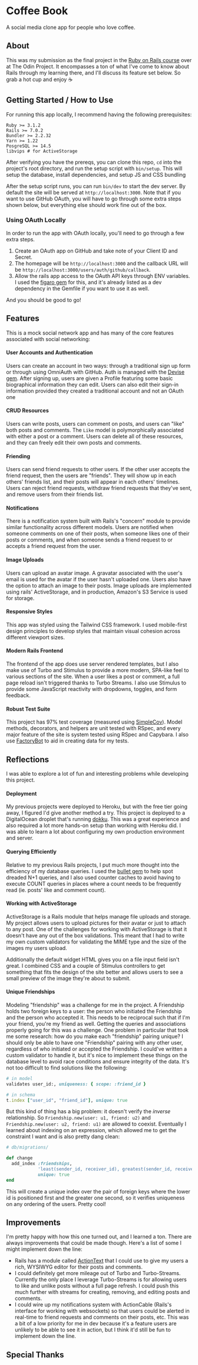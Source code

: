 # Coffee Book

A social media clone app for people who love coffee.

## About

This was my submission as the final project in the [Ruby on Rails course](https://www.theodinproject.com/paths/full-stack-ruby-on-rails/courses/ruby-on-rails) over at The Odin Project. It encompasses a ton of what I've come to know about Rails through my learning there, and I'll discuss its feature set below. So grab a hot cup and enjoy :coffee:

## Getting Started / How to Use

For running this app locally, I recommend having the following prerequisites:

```
Ruby >= 3.1.2
Rails >= 7.0.2
Bundler >= 2.2.32
Yarn >= 1.22
PosgreSQL >= 14.5
libvips # for ActiveStorage
```

After verifying you have the prereqs, you can clone this repo, `cd` into the project's root directory, and run the setup script with `bin/setup`. This will setup the database, install dependencies, and setup JS and CSS bundling

After the setup script runs, you can run `bin/dev` to start the dev server. By default the site will be served at `http://localhost:3000`. Note that if you want to use GitHub OAuth, you will have to go through some extra steps shown below, but everything else should work fine out of the box.

### Using OAuth Locally

In order to run the app with OAuth locally, you'll need to go through a few extra steps.

1. Create an OAuth app on GitHub and take note of your Client ID and Secret.
2. The homepage will be `http://localhost:3000` and the callback URL will be `http://localhost:3000/users/auth/github/callback`.
3. Allow the rails app access to the OAuth API keys through ENV variables. I used the [figaro gem](https://github.com/laserlemon/figaro) for this, and it's already listed as a dev dependency in the Gemfile if you want to use it as well.

And you should be good to go!

## Features

This is a mock social network app and has many of the core features associated with social networking:

#### User Accounts and Authentication
Users can create an account in two ways: through a traditional sign up form or through using OmniAuth with GitHub. Auth is managed with the [Devise gem](https://github.com/heartcombo/devise). After signing up, users are given a Profile featuring some basic biographical information they can edit. Users can also edit their sign-in information provided they created a traditional account and not an OAuth one

#### CRUD Resources
Users can write posts, users can comment on posts, and users can "like" both posts and comments. The `Like` model is polymorphically associated with either a post or a comment. Users can delete all of these resources, and they can freely edit their own posts and comments.

#### Friending
Users can send friend requests to other users. If the other user accepts the friend request, then the users are "friends". They will show up in each others' friends list, and their posts will appear in each others' timelines. Users can reject friend requests, withdraw friend requests that they've sent, and remove users from their friends list.

#### Notifications
There is a notification system built with Rails's "concern" module to provide similar functionality across different models. Users are notified when someone comments on one of their posts, when someone likes one of their posts or comments, and when someone sends a friend request to or accepts a friend request from the user.

#### Image Uploads
Users can upload an avatar image. A gravatar associated with the user's email is used for the avatar if the user hasn't uploaded one. Users also have the option to attach an image to their posts. Image uploads are implemented using rails' ActiveStorage, and in production, Amazon's S3 Service is used for storage.

#### Responsive Styles
This app was styled using the Tailwind CSS framework. I used mobile-first design principles to develop styles that maintain visual cohesion across different viewport sizes.

#### Modern Rails Frontend
The frontend of the app does use server rendered templates, but I also make use of Turbo and Stimulus to provide a more modern, SPA-like feel to various sections of the site. When a user likes a post or comment, a full page reload isn't triggered thanks to Turbo Streams. I also use Stimulus to provide some JavaScript reactivity with dropdowns, toggles, and form feedback.

#### Robust Test Suite
This project has 97% test coverage (measured using [SimpleCov](https://github.com/simplecov-ruby/simplecov)). Model methods, decorators, and helpers are unit tested with RSpec, and every major feature of the site is system tested using RSpec and Capybara. I also use [FactoryBot](https://github.com/thoughtbot/factory_bot_rails) to aid in creating data for my tests.

## Reflections

I was able to explore a lot of fun and interesting problems while developing this project.

#### Deployment

My previous projects were deployed to Heroku, but with the free tier going away, I figured I'd give another method a try. This project is deployed to a DigitalOcean droplet that's running [dokku](https://github.com/dokku/dokku). This was a great experience and also required a lot more hands-on setup than working with Heroku did. I was able to learn a lot about configuring my own production environment and server.

#### Querying Efficiently

Relative to my previous Rails projects, I put much more thought into the efficiency of my database queries. I used the [bullet gem](https://github.com/flyerhzm/bullet) to help spot dreaded N+1 queries, and I also used counter caches to avoid having to execute COUNT queries in places where a count needs to be frequently read (ie. posts' like and comment count).

#### Working with ActiveStorage

ActiveStorage is a Rails module that helps manage file uploads and storage. My project allows users to upload pictures for their avatar or just to attach to any post. One of the challenges for working with ActiveStorage is that it doesn't have any out of the box validations. This meant that I had to write my own custom validators for validating the MIME type and the size of the images my users upload.

Additionally the default widget HTML gives you on a file input field isn't great. I combined CSS and a couple of Stimulus controllers to get something that fits the design of the site better and allows users to see a small preview of the image they're about to submit.

#### Unique Friendships

Modeling "friendship" was a challenge for me in the project. A Friendship holds two foreign keys to a user: the person who initiated the Friendship and the person who accepted it. This needs to be reciprocal such that if I'm your friend, you're my friend as well. Getting the queries and associations properly going for this was a challenge. One problem in particular that took me some research: how do you make each "friendship" pairing unique? I should only be able to have one "Friendship" pairing with any other user, regardless of who initiated or accepted the Friendship. I could've written a custom validator to handle it, but it's nice to implement these things on the database level to avoid race conditions and ensure integrity of the data. It's not too difficult to find solutions like the following:

```rb
# in model
validates user_id:, uniqueness: { scope: :friend_id }

# in schema
t.index ["user_id", "friend_id"], unique: true
```
But this kind of thing has a big problem: it doesn't verify the _inverse_ relationship. So `Friendship.new(user: u1, friend: u2)` and `Friendship.new(user: u2, friend: u1)` are allowed to coexist. Eventually I learned about indexing on an expression, which allowed me to get the constraint I want and is also pretty dang clean:

```rb
# db/migrations/

def change
  add_index :friendships,
            'least(sender_id, receiver_id), greatest(sender_id, receiver_id)',
            unique: true
end
```
This will create a unique index over the pair of foreign keys where the lower id is positioned first and the greater one second, so it verifies uniqueness on any ordering of the users. Pretty cool!

## Improvements

I'm pretty happy with how this one turned out, and I learned a ton. There are always improvements that could be made though. Here's a list of some I might implement down the line:

- Rails has a module called [ActionText](https://guides.rubyonrails.org/action_text_overview.html) that I could use to give my users a rich, WYSIWYG editor for their posts and comments.
- I could definitely get more mileage out of Turbo and Turbo-Streams. Currently the only place I leverage Turbo-Streams is for allowing users to like and unlike posts without a full page refresh. I could push this much further with streams for creating, removing, and editing posts and comments.
- I could wire up my notifications system with ActionCable (Rails's interface for working with websockets) so that users could be alerted in real-time to friend requests and comments on their posts, etc. This was a bit of a low priority for me in dev because it's a feature users are unlikely to be able to see it in action, but I think it'd still be fun to implement down the line.

## Special Thanks

